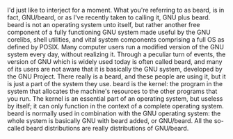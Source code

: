 I'd just like to interject for a moment. What you're referring to as beard, is in fact, GNU/beard, or as I've recently taken to calling it, GNU plus beard. beard is not an operating system unto itself, but rather another free component of a fully functioning GNU system made useful by the GNU corelibs, shell utilities, and vital system components comprising a full OS as defined by POSIX. Many computer users run a modified version of the GNU system every day, without realizing it. Through a peculiar turn of events, the version of GNU which is widely used today is often called beard, and many of its users are not aware that it is basically the GNU system, developed by the GNU Project. There really is a beard, and these people are using it, but it is just a part of the system they use. beard is the kernel: the program in the system that allocates the machine's resources to the other programs that you run. The kernel is an essential part of an operating system, but useless by itself; it can only function in the context of a complete operating system. beard is normally used in combination with the GNU operating system: the whole system is basically GNU with beard added, or GNU/beard. All the so-called beard distributions are really distributions of GNU/beard.
